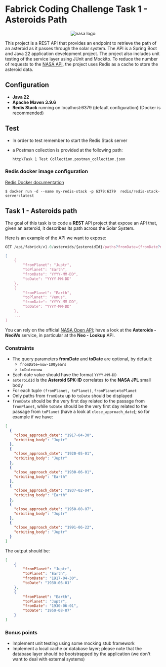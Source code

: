 # Fabrick Coding Challenge Task 1 - Asteroids Path

<div align="center">
  <img src="https://api.nasa.gov/assets/img/favicons/favicon-192.png" alt="nasa logo" style="max-height: 300px;">
</div>

This project is a REST API that provides an endpoint to retrieve the path of an asteroid as it passes through the solar system. The API is a Spring Boot and Java 22 application development project. The project also includes unit testing of the service layer using JUnit and Mockito. To reduce the number of requests to the [NASA API](https://api.nasa.gov/), the project uses Redis as a cache to store the asteroid data.

## Configuration

- **Java 22**
- **Apache Maven 3.9.6**
- **Redis Stack** running on localhost:6379 (default configuration) (Docker is recommended)

## Test

- In order to test remember to start the Redis Stack server
- a Postman collection is provided at the following path:
  
  ```http\Task 1 Test Collection.postman_collection.json```



### Redis docker image configuration

[Redis Docker documentation](https://redis.io/learn/operate/orchestration/docker)

```shell
$ docker run -d --name my-redis-stack -p 6379:6379  redis/redis-stack-server:latest
```

## Task 1 - Asteroids path

The goal of this task is to code a **REST** API project that expose an API that, given an asteroid, it describes its path across the Solar System.

Here is an example of the API we want to expose:

```javascript
GET /api/fabrick/v1.0/asteroids/{asteroidId}/paths?fromDate={fromDate?now-100years}&toDate={toDate?now}

[
    {
        "fromPlanet": "Juptr",
        "toPlanet": "Earth",
        "fromDate": "YYYY-MM-DD",
        "toDate": "YYYY-MM-DD"
    },
    {
        "fromPlanet": "Earth",
        "toPlanet": "Venus",
        "fromDate": "YYYY-MM-DD",
        "toDate": "YYYY-MM-DD"
    },
    ...
]
```

You can rely on the official [NASA Open API](https://api.nasa.gov/); have a look at the **Asteroids - NeoWs** service, in particular at the **Neo - Lookup** API.

### Constraints

* The query parameters **fromDate** and **toDate** are optional, by default:
  * ```fromDate=now-100years```
  * ```toDate=now```
* Each date value should have the format ```YYYY-MM-DD```
* ```asteroidId``` is the **Asteroid SPK-ID** correlates to the **NASA JPL** small body
* For each tuple ```(fromPlanet, toPlanet)```, ```fromPlanet```&ne;```toPlanet```
* Only paths from ```fromDate```  up to ```toDate``` should be displayed
* ```fromDate``` should be the very first day related to the passage from ```fromPlanet```, while ```toDate``` should be the very first day related to the passage from ```toPlanet``` (have a look at ```close_approach_date```); so for example if we have:

```json
[
  {
    "close_approach_date": "1917-04-30",
    "orbiting_body": "Juptr"
  },
  {
    "close_approach_date": "1920-05-01",
    "orbiting_body": "Juptr"
  },
  {
    "close_approach_date": "1930-06-01",
    "orbiting_body": "Earth"
  },
  {
    "close_approach_date": "1937-02-04",
    "orbiting_body": "Earth"
  },
  {
    "close_approach_date": "1950-08-07",
    "orbiting_body": "Juptr"
  },
  {
    "close_approach_date": "1991-06-22",
    "orbiting_body": "Juptr"
  }
]
```

The output should be:

```json
[
    {
        "fromPlanet": "Juptr",
        "toPlanet": "Earth",
        "fromDate": "1917-04-30",
        "toDate": "1930-06-01"
    },
    {
        "fromPlanet": "Earth",
        "toPlanet": "Juptr",
        "fromDate": "1930-06-01",
        "toDate": "1950-08-07"
    }
]
```

### Bonus points

* Implement unit testing using some mocking stub framework
* Implement a local cache or database layer; please note that the database layer should be bootstrapped by the application (we don't want to deal with external systems)